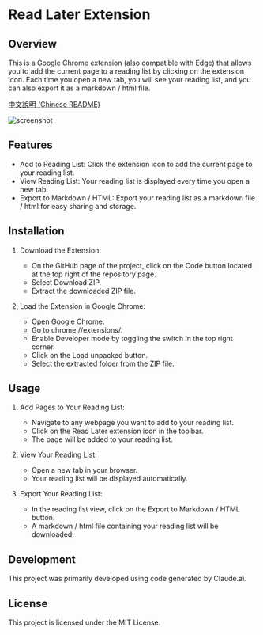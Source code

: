 # Read Later Extension
## Overview
This is a Google Chrome extension (also compatible with Edge) that allows you to add the current page to a reading list by clicking on the extension icon. Each time you open a new tab, you will see your reading list, and you can also export it as a markdown / html file.

[中文說明 (Chinese README)](README_zh.md)

![screenshot](../screenshot/images/screenshot.jpg)

## Features
- Add to Reading List: Click the extension icon to add the current page to your reading list.
- View Reading List: Your reading list is displayed every time you open a new tab.
- Export to Markdown / HTML: Export your reading list as a markdown file / html for easy sharing and storage.

## Installation
1. Download the Extension:
	- On the GitHub page of the project, click on the Code button located at the top right of the repository page.
	- Select Download ZIP.
	- Extract the downloaded ZIP file.

2. Load the Extension in Google Chrome:
	- Open Google Chrome.
	- Go to chrome://extensions/.
	- Enable Developer mode by toggling the switch in the top right corner.
	- Click on the Load unpacked button.
	- Select the extracted folder from the ZIP file.

## Usage
1. Add Pages to Your Reading List:
	- Navigate to any webpage you want to add to your reading list.
	- Click on the Read Later extension icon in the toolbar.
	- The page will be added to your reading list.

2. View Your Reading List:
	- Open a new tab in your browser.
	- Your reading list will be displayed automatically.

3. Export Your Reading List:
	- In the reading list view, click on the Export to Markdown / HTML button.
	- A markdown / html file containing your reading list will be downloaded.

## Development
This project was primarily developed using code generated by Claude.ai.

## License
This project is licensed under the MIT License.